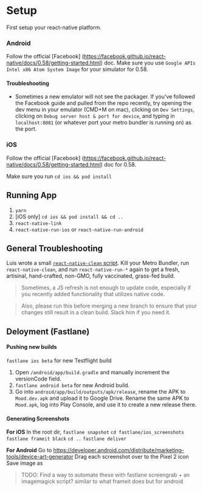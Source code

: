 # Setup

First setup your react-native platform. 

### Android
Follow the official [Facebook] (https://facebook.github.io/react-native/docs/0.58/getting-started.html) doc. Make sure you use `Google APIs Intel x86 Atom System Image` for your simulator for 0.58.

#### Troubleshooting
* Sometimes a new emulator will not see the packager. If you've followed the Facebook guide and pulled from the repo recently, try opening the dev menu in your emulator (CMD+M on mac), clicking on `Dev Settings`, clicking on `Debug server host & port for device`, and typing in `localhost:8081` (or whatever port your metro bundler is running on) as the port.

### iOS
Follow the official [Facebook] (https://facebook.github.io/react-native/docs/0.58/getting-started.html) doc for 0.58.

Make sure you run `cd ios && pod install`

## Running App 
1. `yarn`
2. [iOS only] `cd ios && pod install && cd ..`
3. `react-native-link`
4. `react-native-run-ios` or `react-native-run-android`

## General Troubleshooting
Luis wrote a small [`react-native-clean` script](https://gist.github.com/whoislewys/18942ac40edb68460c709fe2ed74dee4). Kill your Metro Bundler, run `react-native-clean`, and run `react-native-run-*` again to get a fresh, artisinal, hand-crafted, non-GMO, fully vaccinated, grass-fed build.

> Sometimes, a JS refresh is not enough to update code, especially if you recently added functionality that utilizes native code.

> Also, please run this before merging a new branch to ensure that your changes still result in a clean build. Slack him if you need it. 

## Deloyment (Fastlane)

#### Pushing new builds
`fastlane ios beta` for new Testflight build

1. Open `/android/app/build.gradle` and manually increment the versionCode field.
2. `fastlane android beta` for new Android build.
3. Go into `android/app/build/outputs/apk/release`, rename the APK to `Mood.dev.apk` and upload it to Google Drive. Rename the same APK to `Mood.apk`, log into Play Console, and use it to create a new release there.

#### Generating Screenshots
**For iOS**
In the root dir,
`fastlane snapshot`
`cd fastlane/ios_screenshots`
`fastlane frameit black`
`cd ..`
`fastlane deliver`

**For Android**
Go to https://developer.android.com/distribute/marketing-tools/device-art-generator
Drag each screenshot over to the Pixel 2 icon
Save image as
> TODO: Find a way to automate these with fastlane screengrab + an imagemagick script? similar to what frameit does but for android
